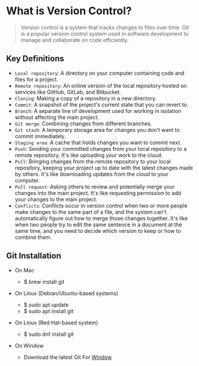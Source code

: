 # What is Version Control?

> Version control is a system that tracks changes to files over time. Git is a popular version control system used in software development to manage and collaborate on code efficiently.

## Key Definitions

- `Local repository`: A directory on your computer containing code and files for a project.
- `Remote repository`: An online version of the local repository hosted on services like GitHub, GitLab, and Bitbucket.
- `Cloning`: Making a copy of a repository in a new directory.
- `Commit`: A snapshot of the project's current state that you can revert to.
- `Branch`: A separate line of development used for working in isolation without affecting the main project.
- `Git merge`: Combining changes from different branches.
- `Git stash`: A temporary storage area for changes you don't want to commit immediately.
- `Staging area`: A cache that holds changes you want to commit next.
- `Push`: Sending your committed changes from your local repository to a remote repository. It's like uploading your work to the cloud.
- `Pull`: Bringing changes from the remote repository to your local repository, keeping your project up to date with the latest changes made by others. It's like downloading updates from the cloud to your computer.
- `Pull request`: Asking others to review and potentially merge your changes into the main project. It's like requesting permission to add your changes to the main project.
- `Conflicts`: Conflicts occur in version control when two or more people make changes to the same part of a file, and the system can't automatically figure out how to merge those changes together. It's like when two people try to edit the same sentence in a document at the same time, and you need to decide which version to keep or how to combine them.


## Git Installation

- On Mac
    - $ brew install git

- On Linux (Debian/Ubuntu-based systems)
    - $ sudo apt update
    - $ sudo apt install git

- On Linux (Red Hat-based system)
    - $ sudo dnf install git

- On Window
    -  Download the latest Git For [Window](https://git-scm.com/book/en/v2/Getting-Started-Installing-Git)






